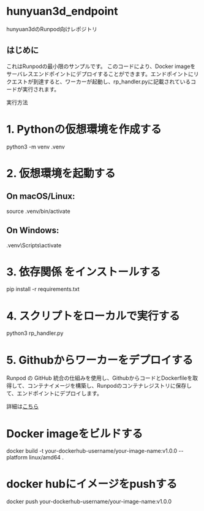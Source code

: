 # hunyuan3d_endpoint
hunyuan3dのRunpod向けレポジトリ



## はじめに
これはRunpodの最小限のサンプルです。
このコードにより、Docker imageをサーバレスエンドポイントにデプロイすることができます。エンドポイントにリクエストが到達すると、ワーカーが起動し、rp_handler.pyに記載されているコードが実行されます。


実行方法
# 1. Pythonの仮想環境を作成する
python3 -m venv .venv

# 2. 仮想環境を起動する
## On macOS/Linux:
source .venv/bin/activate

## On Windows:
.venv\Scripts\activate

# 3. 依存関係 をインストールする
pip install -r requirements.txt

# 4. スクリプトをローカルで実行する
python3 rp_handler.py

# 5. Githubからワーカーをデプロイする
Runpod の GitHub 統合の仕組みを使用し、GithubからコードとDockerfileを取得して、コンテナイメージを構築し、Runpodのコンテナレジストリに保存して、エンドポイントにデプロイします。

詳細は[こちら](https://docs.runpod.io/serverless/workers/github-integration)

# Docker imageをビルドする
docker build -t your-dockerhub-username/your-image-name:v1.0.0 --platform linux/amd64 .

# docker hubにイメージをpushする
docker push your-dockerhub-username/your-image-name:v1.0.0